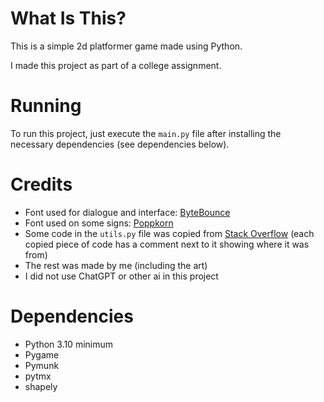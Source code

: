 # What Is This?
This is a simple 2d platformer game made using Python.

I made this project as part of a college assignment.

# Running
To run this project, just execute the `main.py` file after installing the necessary dependencies (see dependencies below).

# Credits
- Font used for dialogue and interface: [ByteBounce](https://www.1001fonts.com/bytebounce-font.html)
- Font used on some signs: [Poppkorn](https://www.fontspace.com/poppkorn-font-f29297)
- Some code in the `utils.py` file was copied from [Stack Overflow](https://stackoverflow.com) (each copied piece of code has a comment next to it showing where it was from)
- The rest was made by me (including the art)
- I did not use ChatGPT or other ai in this project

# Dependencies
- Python 3.10 minimum
- Pygame
- Pymunk
- pytmx
- shapely

